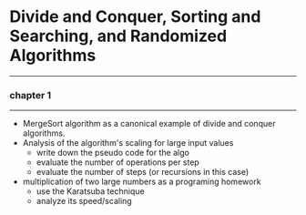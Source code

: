 # Divide and Conquer, Sorting and Searching, and Randomized Algorithms
---

### chapter 1
---
 - MergeSort algorithm as a canonical example of divide and conquer algorithms.
 - Analysis of the algorithm's scaling for large input values 
   - write down the pseudo code for the algo
   - evaluate the number of operations per step
   - evaluate the number of steps (or recursions in this case)
 - multiplication of two large numbers as a programing homework
   - use the Karatsuba technique 
   - analyze its speed/scaling

